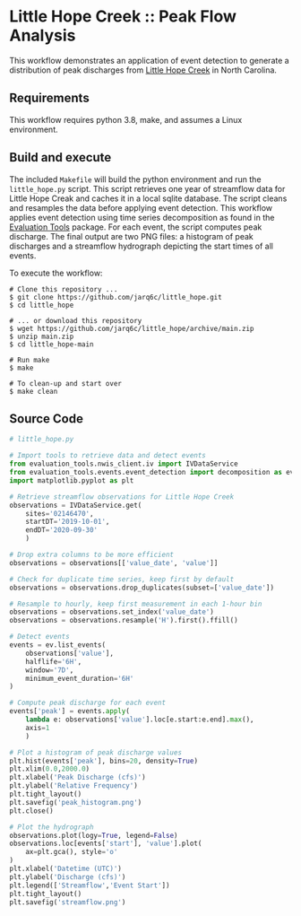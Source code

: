 # Little Hope Creek :: Peak Flow Analysis

This workflow demonstrates an application of event detection to generate a distribution of peak discharges from [Little Hope Creek](https://waterdata.usgs.gov/nc/nwis/inventory/?site_no=02146470&agency_cd=USGS) in North Carolina.

## Requirements

This workflow requires python 3.8, make, and assumes a Linux environment.

## Build and execute

The included `Makefile` will build the python environment and run the `little_hope.py` script. This script retrieves one year of streamflow data for Little Hope Creak and caches it in a local sqlite database. The script cleans and resamples the data before applying event detection. This workflow applies event detection using time series decomposition as found in the [Evaluation Tools](https://github.com/NOAA-OWP/evaluation_tools) package. For each event, the script computes peak discharge. The final output are two PNG files: a histogram of peak discharges and a streamflow hydrograph depicting the start times of all events.

To execute the workflow:

```console
# Clone this repository ...
$ git clone https://github.com/jarq6c/little_hope.git
$ cd little_hope

# ... or download this repository
$ wget https://github.com/jarq6c/little_hope/archive/main.zip
$ unzip main.zip
$ cd little_hope-main

# Run make
$ make

# To clean-up and start over
$ make clean
```

## Source Code

```python
# little_hope.py

# Import tools to retrieve data and detect events
from evaluation_tools.nwis_client.iv import IVDataService
from evaluation_tools.events.event_detection import decomposition as ev
import matplotlib.pyplot as plt

# Retrieve streamflow observations for Little Hope Creek
observations = IVDataService.get(
    sites='02146470', 
    startDT='2019-10-01', 
    endDT='2020-09-30'
    )

# Drop extra columns to be more efficient
observations = observations[['value_date', 'value']]

# Check for duplicate time series, keep first by default
observations = observations.drop_duplicates(subset=['value_date'])

# Resample to hourly, keep first measurement in each 1-hour bin
observations = observations.set_index('value_date')
observations = observations.resample('H').first().ffill()

# Detect events
events = ev.list_events(
    observations['value'],
    halflife='6H', 
    window='7D',
    minimum_event_duration='6H'
)

# Compute peak discharge for each event
events['peak'] = events.apply(
    lambda e: observations['value'].loc[e.start:e.end].max(), 
    axis=1
    )

# Plot a histogram of peak discharge values
plt.hist(events['peak'], bins=20, density=True)
plt.xlim(0.0,2000.0)
plt.xlabel('Peak Discharge (cfs)')
plt.ylabel('Relative Frequency')
plt.tight_layout()
plt.savefig('peak_histogram.png')
plt.close()

# Plot the hydrograph
observations.plot(logy=True, legend=False)
observations.loc[events['start'], 'value'].plot(
    ax=plt.gca(), style='o'
)
plt.xlabel('Datetime (UTC)')
plt.ylabel('Discharge (cfs)')
plt.legend(['Streamflow','Event Start'])
plt.tight_layout()
plt.savefig('streamflow.png')
```
